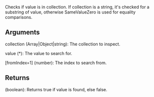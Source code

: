 Checks if value is in collection. If collection is a string, it's checked for a substring of value, otherwise SameValueZero is used for equality comparisons.


## Arguments

collection (Array|Object|string): The collection to inspect.

value (*): The value to search for.

[fromIndex=1] (number): The index to search from.

## Returns

(boolean): Returns true if value is found, else false.
